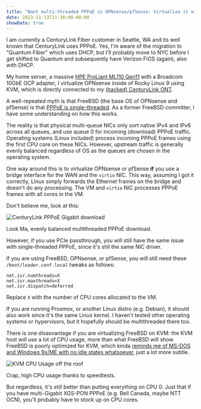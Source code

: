 ```yaml
---
title: "Want multi-threaded PPPoE in OPNsense/pfSense: Virtualize it with bridges"
date: 2023-11-13T21:30:00-08:00
showDate: true
---
```


I am currently a CenturyLink Fiber customer in Seattle, WA and its well known
that CenturyLink uses PPPoE. Yes, I'm aware of the migration to "Quantum Fiber"
which uses DHCP, but I'll probably move to NYC before I get shifted to Quantum
and subsequently have Verizon FiOS (again), also with DHCP.

My home server, a massive
[HPE ProLiant ML110 Gen11](https://buy.hpe.com/us/en/compute/tower-servers/proliant-ml100-servers/proliant-ml110-server/hpe-proliant-ml110-gen11/p/1014705725)
with a Broadcom 10GbE OCP adapter, I virtualize OPNsense inside of Rocky Linux
9 using KVM, which is directly connected to my
[(hacked) CenturyLink ONT](https://neelc.org/posts/clone-calix-ont/).

A well-repeated myth is that FreeBSD (the base OS of OPNsense and pfSense)
is that [PPPoE is single-threaded](https://bugs.freebsd.org/bugzilla/show_bug.cgi?id=203856). As a former FreeBSD committer, I have some understanding on how
this works.

The reality is that physical multi-queue NICs only sort native IPv4 and IPv6
across all queues, and use queue 0 for incoming (download) PPPoE traffic.
Operating systems (Linux included) process incoming PPPoE frames using the
first CPU core on these NICs. However, upstream traffic is generally evenly
balanced regardless of OS as the queues are chosen in the operating system.

One way around this is to virtualize OPNsense or pfSense **if** you use a
bridge interface for the WAN and the `virtio` NIC. This way, assuming I got it
correctly, Linux simply forwards the Ethernet frames on the bridge and doesn't
do any processing. The VM and `virtio` NIC processes PPPoE frames with all
cores in the VM.

Don't believe me, look at this:

![CenturyLink PPPoE Gigabit download](/images/cl-ppp-download.png)

Look Ma, evenly balanced multithreaded PPPoE download.

However, if you use PCIe passthrough, you will still have the same issue with
single-threaded PPPoE, since it's still the same NIC driver.

If you are using FreeBSD, OPNsense, or pfSense, you will still need these
`/boot/loader.conf.local` tweaks as follows:

    net.isr.numthreads=X
    net.isr.maxthreads=X
    net.isr.dispatch=deferred

Replace `X` with the number of CPU cores allocated to the VM.

If you are running Proxmox, or another Linux distro (e.g. Debian), it should
also work since it's the same Linux kernel. I haven't tested other operating
systems or hypervisors, but it hopefully should be multithreaded there too.

There is one disasvantage if you are virtualizing FreeBSD on KVM: the KVM host
*will* use a lot of CPU usage, more than what FreeBSD will show. FreeBSD is
poorly optimized for KVM, which kinda [reminds me of MS-DOS and Windows 9x/ME
with no idle states whatsoever](https://superuser.com/questions/369388/cpu-running-at-full-capacity-when-boot-to-dos),
just a lot more subtle.

![KVM CPU Usage off the roof](/images/cl-ppp-kvm-cpu.png)

Crap, high CPU usage thanks to speedtests.

But regardless, it's still better than putting everything on CPU 0. Just that
if you have multi-Gigabit XGS-PON PPPoE (e.g. Bell Canada, maybe NTT OCN),
you'll probably have to stock up on CPU cores.
